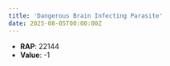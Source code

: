 ```yaml
---
title: 'Dangerous Brain Infecting Parasite'
date: 2025-08-05T00:00:00Z
---
```

- **RAP**: 22144
- **Value**: -1
